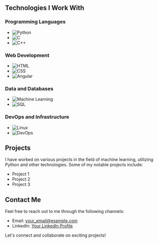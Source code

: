 ## Technologies I Work With

### Programming Languages
- ![Python](https://img.shields.io/badge/-Python-yellow)
- ![C](https://img.shields.io/badge/-C-blue)
- ![C++](https://img.shields.io/badge/-C%2B%2B-purple)

### Web Development
- ![HTML](https://img.shields.io/badge/-HTML-blueviolet)
- ![CSS](https://img.shields.io/badge/-CSS-lightgrey)
- ![Angular](https://img.shields.io/badge/-Angular-red)

### Data and Databases
- ![Machine Learning](https://img.shields.io/badge/-Machine%20Learning-blue)
- ![SQL](https://img.shields.io/badge/-SQL-red)

### DevOps and Infrastructure
- ![Linux](https://img.shields.io/badge/-Linux-orange)
- ![DevOps](https://img.shields.io/badge/-DevOps-green)

## Projects
I have worked on various projects in the field of machine learning, utilizing Python and other technologies. Some of my notable projects include:
- Project 1
- Project 2
- Project 3

## Contact Me
Feel free to reach out to me through the following channels:
- Email: your_email@example.com
- LinkedIn: [Your LinkedIn Profile](https://www.linkedin.com/in/your-profile)

Let's connect and collaborate on exciting projects!
